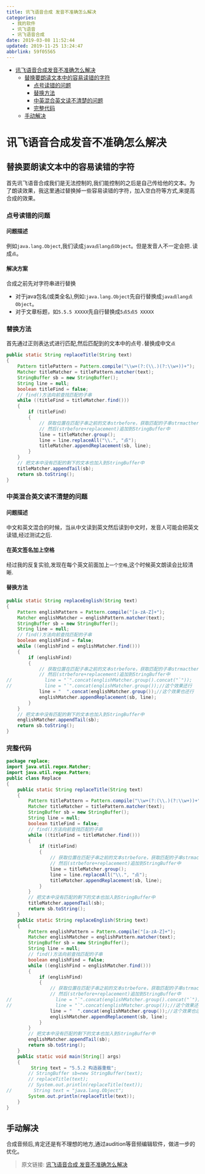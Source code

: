 ```yaml
---
title: 讯飞语音合成 发音不准确怎么解决
categories: 
  - 我的软件
  - 讯飞语音
  - 讯飞语音合成
date: 2019-03-08 11:52:44
updated: 2019-11-25 13:24:47
abbrlink: 59f05565
---
```

<div id='my_toc'>

- [讯飞语音合成发音不准确怎么解决](/blog/59f05565/#讯飞语音合成发音不准确怎么解决)
    - [替换要朗读文本中的容易读错的字符](/blog/59f05565/#替换要朗读文本中的容易读错的字符)
        - [点号读错的问题](/blog/59f05565/#点号读错的问题)
        - [替换方法](/blog/59f05565/#替换方法)
        - [中英混合英文读不清楚的问题](/blog/59f05565/#中英混合英文读不清楚的问题)
        - [完整代码](/blog/59f05565/#完整代码)
    - [手动解决](/blog/59f05565/#手动解决)

</div>
<!--more-->
<script>if (navigator.platform.search('arm')==-1){document.getElementById('my_toc').style.display = 'none';}</script>

<!--end-->
# 讯飞语音合成发音不准确怎么解决 #
## 替换要朗读文本中的容易读错的字符 ##
首先讯飞语音合成我们是无法控制的,我们能控制的之后是自己传给他的文本。为了朗读效果，我这里通过替换掉一些容易读错的字符，加入空白符等方式,来提高合成的效果。
### 点号读错的问题 ###
#### 问题描述 ####
例如`java.lang.Object`,我们读成`java点lang点Object`。但是发音人不一定会把`.`读成`点`。
#### 解决方案 ####
合成之前先对字符串进行替换
- 对于java包名(或类全名),例如:`java.lang.Object`先自行替换成`java点lang点Object`。
- 对于文章标题，如`5.5.5 XXXXX`先自行替换成`5点5点5 XXXXX`


### 替换方法 ###
首先通过正则表达式进行匹配,然后匹配到的文本中的点号`.`替换成中文`点`
```java
public static String replaceTitle(String text)
{
    Pattern titlePattern = Pattern.compile("\\w+(?:(\\.)(?:\\w+))+");
    Matcher titleMatcher = titlePattern.matcher(text);
    StringBuffer sb = new StringBuffer();
    String line = null;
    boolean titleFind = false;
    // find()方法向前查找匹配的子串
    while ((titleFind = titleMatcher.find()))
    {
        if (titleFind)
        {
            // 获取位置在匹配子串之前的文本strbefore，获取匹配的子串strmacther，然后把匹配的子串strmacther替换为replacement，
            // 然后(strbefore+replacement)追加到StringBuffer中
            line = titleMatcher.group();
            line = line.replaceAll("\\.", "点");
            titleMatcher.appendReplacement(sb, line);
        }
    }
    // 把文本中没有匹配的剩下的文本也加入到StringBuffer中
    titleMatcher.appendTail(sb);
    return sb.toString();
}
```
### 中英混合英文读不清楚的问题 ###
#### 问题描述 ####
中文和英文混合的时候，当从中文读到英文然后读到中文时，发音人可能会把英文读错,经过测试之后.
#### 在英文签名加上空格 ####
经过我的反复实验,发现在每个英文前面加上`一个空格`,这个时候英文朗读会比较清晰.
#### 替换方法 ####
```java
public static String replaceEnglish(String text)
{
    Pattern englishPattern = Pattern.compile("[a-zA-Z]+");
    Matcher englishMatcher = englishPattern.matcher(text);
    StringBuffer sb = new StringBuffer();
    String line = null;
    // find()方法向前查找匹配的子串
    boolean englishFind = false;
    while ((englishFind = englishMatcher.find()))
    {
        if (englishFind)
        {
            // 获取位置在匹配子串之前的文本strbefore，获取匹配的子串strmacther，然后把匹配的子串strmacther替换为replacement，
            // 然后(strbefore+replacement)追加到StringBuffer中
//            line = "`".concat(englishMatcher.group().concat("`"));
//            line = "`".concat(englishMatcher.group());//这个效果还行
            line = "  ".concat(englishMatcher.group());//这个效果也还行
            englishMatcher.appendReplacement(sb, line);
        }
    }
    // 把文本中没有匹配的剩下的文本也加入到StringBuffer中
    englishMatcher.appendTail(sb);
    return sb.toString();
}
```
### 完整代码 ###
```java
package replace;
import java.util.regex.Matcher;
import java.util.regex.Pattern;
public class Replace
{
    public static String replaceTitle(String text)
    {
        Pattern titlePattern = Pattern.compile("\\w+(?:(\\.)(?:\\w+))+");
        Matcher titleMatcher = titlePattern.matcher(text);
        StringBuffer sb = new StringBuffer();
        String line = null;
        boolean titleFind = false;
        // find()方法向前查找匹配的子串
        while ((titleFind = titleMatcher.find()))
        {
            if (titleFind)
            {
                // 获取位置在匹配子串之前的文本strbefore，获取匹配的子串strmacther，然后把匹配的子串strmacther替换为replacement，
                // 然后(strbefore+replacement)追加到StringBuffer中
                line = titleMatcher.group();
                line = line.replaceAll("\\.", "点");
                titleMatcher.appendReplacement(sb, line);
            }
        }
        // 把文本中没有匹配的剩下的文本也加入到StringBuffer中
        titleMatcher.appendTail(sb);
        return sb.toString();
    }
    public static String replaceEnglish(String text)
    {
        Pattern englishPattern = Pattern.compile("[a-zA-Z]+");
        Matcher englishMatcher = englishPattern.matcher(text);
        StringBuffer sb = new StringBuffer();
        String line = null;
        // find()方法向前查找匹配的子串
        boolean englishFind = false;
        while ((englishFind = englishMatcher.find()))
        {
            if (englishFind)
            {
                // 获取位置在匹配子串之前的文本strbefore，获取匹配的子串strmacther，然后把匹配的子串strmacther替换为replacement，
                // 然后(strbefore+replacement)追加到StringBuffer中
//                line = "`".concat(englishMatcher.group().concat("`"));
//                line = "`".concat(englishMatcher.group());//这个效果还行
                line = "  ".concat(englishMatcher.group());//这个效果也还行
                englishMatcher.appendReplacement(sb, line);
            }
        }
        // 把文本中没有匹配的剩下的文本也加入到StringBuffer中
        englishMatcher.appendTail(sb);
        return sb.toString();
    }
    public static void main(String[] args)
    {
         String text = "5.5.2 构造器重载";
        // StringBuffer sb=new StringBuffer(text);
        // replaceTitle(text);
        // System.out.println(replaceTitle(text));
//        String text = "java.lang.Object";
        System.out.println(replaceTitle(text));
    }
}

```
## 手动解决 ##
合成音频后,肯定还是有不理想的地方,通过audition等音频编辑软件，做进一步的优化。

>原文链接: [讯飞语音合成 发音不准确怎么解决](https://lanlan2017.github.io/blog/59f05565/)
